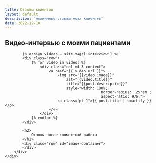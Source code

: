 ```yaml
---
title: Отзывы клиентов
layout: default
description: "Анонимные отзывы моих клиентов"
date: 2022-12-10
---
```


<div class="container pb-6 pt-2">
    <div class="row justify-content-start">
        <div class="col-md-12 col-sm-1">
            <h2>
                Видео-интервью с моими пациентами
            </h2>


            {% assign videos = site.tags['interview'] %}
            <div class="row">
                {% for video in videos %}
                    <div class="col-md-3 content">
                        <a href="{{ video.url }}">
                            <img src="{{video.image}}"
                                alt="{{video.title}}"
                                title="{{post.description}}"
                                style="width: 100%;
                                                border-radius: .25rem ;
                                                aspect-ratio: 9/6;">
                            <p class="pt-1">{{ post.title | smartify }}</p>
                        </a>
                    </div>
                {% endfor %}
            </div>
            
            <h2>
                Отзывы после совместной работы
            </h2>
            <div class="row" id="image-container">
            </div>
        </div>
    </div>
</div>


<script>

const IMAGES = {{ site.data.feedback.image | jsonify }};

const cardContainer = document.getElementById("image-container");
const cardLimit = IMAGES.length;
const cardIncrease = 12;
const pageCount = Math.ceil(cardLimit / cardIncrease);
let currentPage = 0;

let throttleTimer;
const throttle = (callback, time) => {
  if (throttleTimer) return;

  throttleTimer = true;

  setTimeout(() => {
    callback();
    throttleTimer = false;
  }, time);
};

const createCard = (index) => {
  if(IMAGES.length <= index){
      return;
  }

  const cardTag = document.createElement("div");
  cardTag.className += "col-md-4 content";

  const linkTag = document.createElement("a");
  const imageUrl = IMAGES[index].url;
  const imageAlt = IMAGES[index].alt;
  linkTag.href = imageUrl;
  const imgTag = document.createElement("img");
  imgTag.src = imageUrl;
  imgTag.title = imageAlt;
  imgTag.alt = imageAlt;

  linkTag.appendChild(imgTag);
  cardTag.appendChild(linkTag);
  cardContainer.appendChild(cardTag);
};

const addCards = (pageIndex) => {
  currentPage = pageIndex;

  const startRange = (pageIndex - 1) * cardIncrease;
  const endRange = currentPage === pageCount ? cardLimit : pageIndex * cardIncrease;

  for (let i = startRange + 1; i <= endRange; i++) {
    createCard(i);
  }
};

const handleInfiniteScroll = () => {
    
  throttle(() => {
    const endOfPage = window.scrollY + window.innerHeight + 2 >= document.body.offsetHeight * 0.75;
    if (endOfPage) {
      addCards(currentPage + 1);
    }

    if (currentPage === pageCount) {
      removeInfiniteScroll();
    }
  }, 1000);
};

const removeInfiniteScroll = () => {
  window.removeEventListener("scroll", handleInfiniteScroll);
};

window.addEventListener("load", function(){
    console.log("i am here");
    addCards(currentPage + 1);
    window.addEventListener("scroll", handleInfiniteScroll);
});

</script>